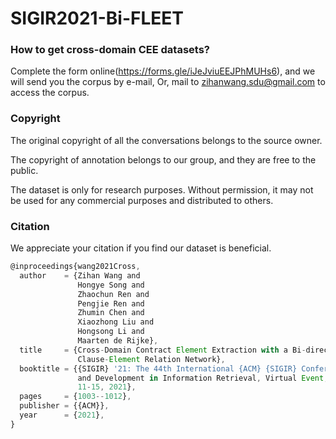 # SIGIR2021-Bi-FLEET

### How to get cross-domain CEE datasets?
Complete the form online(https://forms.gle/iJeJviuEEJPhMUHs6), and we will send you the corpus by e-mail,
Or,
mail to zihanwang.sdu@gmail.com to access the corpus.

### Copyright

The original copyright of all the conversations belongs to the source owner.

The copyright of annotation belongs to our group, and they are free to the public.

The dataset is only for research purposes. Without permission, it may not be used for any commercial purposes and distributed to others.


### Citation

We appreciate your citation if you find our dataset is beneficial.

```javascript
@inproceedings{wang2021Cross,
  author    = {Zihan Wang and
               Hongye Song and
               Zhaochun Ren and
               Pengjie Ren and
               Zhumin Chen and
               Xiaozhong Liu and
               Hongsong Li and
               Maarten de Rijke},
  title     = {Cross-Domain Contract Element Extraction with a Bi-directional Feedback
               Clause-Element Relation Network},
  booktitle = {{SIGIR} '21: The 44th International {ACM} {SIGIR} Conference on Research
               and Development in Information Retrieval, Virtual Event, Canada, July
               11-15, 2021},
  pages     = {1003--1012},
  publisher = {{ACM}},
  year      = {2021},
}
```
